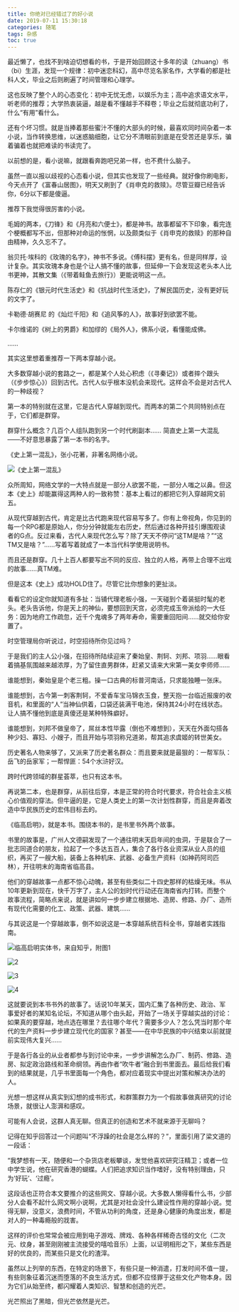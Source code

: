 ```yaml
---
title: 你绝对已经错过了的好小说
date: 2019-07-11 15:30:18
categories: 随笔
tags: 杂感
toc: true
---
```

最近懒了，也找不到啥迫切想看的书，于是开始回顾这十多年的读（zhuang）书（bi）生涯，发现一个规律：初中迷恋科幻，高中尽览名家名作，大学看的都是社科人文，毕业之后则刷遍了时间管理和心理学。

这也反映了整个人的心态变化：初中无忧无虑，以娱乐为主；高中追求语文水平，听老师的推荐；大学热衷装逼，越是看不懂越手不释卷；毕业之后就彻底功利了，什么“有用”看什么。

还有个坏习惯。就是当捧着那些蜜汁不懂的大部头的时候，最喜欢同时间杂着一本小说，当作转换思维，以迷惑脑细胞，让它分不清眼前到底是在受苦还是享乐，骗着骗着也就把难读的书读完了。

以前想的是，看小说嘛，就跟看奔跑吧兄弟一样，也不费什么脑子。

虽然一直以报以歧视的心态看小说，但其实也发现了一些经典。就好像你刷电影，今天点开了《富春山居图》，明天又刷到了《肖申克的救赎》。尽管豆瓣已经告诉你，6分以下都是傻逼。

推荐下我觉得很厉害的小说。

毛姆的两本，《刀锋》和《月亮和六便士》，都是神书。故事都留不下印象，看完连个梗概都写不出，但那种对命运的怅惘，以及颇类似于《肖申克的救赎》的那种自由精神，久久忘不了。

翁贝托·埃科的《玫瑰的名字》，神书不多说。《傅科摆》更有名，但是同样厚，设计复杂。其实玫瑰本身也是个让人搞不懂的故事，但延伸一下会发现这老头本人比书更神，其散文集（《带着鲑鱼去旅行》）更能说明这一点。

陈存仁的《银元时代生活史》和《抗战时代生活史》，了解民国历史，没有更好玩的文字了。

卡勒德·胡赛尼 的《灿烂千阳》和《追风筝的人》，故事好到欲罢不能。

卡尔维诺的《树上的男爵》和加缪的《局外人》，佛系小说，看懂能成佛。

……

其实这里想着重推荐一下两本穿越小说。

大多数穿越小说的套路之一，都是某个人处心积虑（《寻秦记》）或者摔个跟头（《步步惊心》）回到古代。古代人似乎根本没机会来现代。这样会不会是对古代人的一种歧视？

第一本的特别就在这里，它是古代人穿越到现代。而两本的第二个共同特别点在于，它们都是群穿。

群穿什么概念？几百个人组队跑到另一个时代刷副本…… 简直史上第一大混乱——不好意思暴露了第一本书的名字。

《史上第一混乱》，张小花著，非著名网络小说。

![《史上第一混乱》](http://upload-images.jianshu.io/upload_images/29336-fdc0f8268b91e7f2.png?imageMogr2/auto-orient/strip%7CimageView2/2/w/1240)

众所周知，网络文学的一大特点就是一部分人欲罢不能，一部分人嗤之以鼻。但这本《史上》却能赢得这两种人的一致称赞：基本上看过的都把它列入穿越网文前五。

从现代穿越到古代，肯定是比古代跑来现代容易写多了。你有上帝视角，你见到的每一个RPG都是原始人，你分分钟就能左右历史，然后通过各种开挂引爆围观读者的G点。反过来看，古代人来现代怎么写？除了天天不停问“这TM是啥？”“这TM又是啥？”……写着写着就成了一本当代科学使用说明书。

而且还是群穿。几十上百人都要写出不同的反应、独立的人格，再带上合理不出戏的故事……真TM难。

但是这本《史上》成功HOLD住了。尽管它比你想象的更扯淡。

看看它的设定你就知道有多扯：当铺代理老板小强，一天碰到个着装挺时髦的老头。老头告诉他，你是天上的神仙，要想回到天宫，必须完成玉帝派给的一大任务：因为地府工作疏忽，近千个鬼魂多了两年寿命，需要重回阳间……就交给你安置了。

时空管理局你听说过，时空招待所你见过吗？

于是我们的主人公小强，在招待所陆续迎来了秦始皇、荆轲、刘邦、项羽……眼看着搞基氛围越来越浓厚，为了留住直男群体，赶紧又请来大宋第一美女李师师……

谁能想到，秦始皇是个老三粗。操一口古典的标普河南话，只求能独睡一张床。

谁能想到，古今第一刺客荆轲，不爱香车宝马锦衣玉食，整天抱一台临近报废的收音机，和里面的“人”当神仙供着，口袋还装满干电池，保持其24小时在线状态。让人搞不懂他到底是真傻还是某种特殊癖好。

谁能想到，刘邦不做皇帝了，屌丝本性毕露（倒也不难想到），天天在外面勾搭各种少妇、寡妇、小嫂子，而且开始与项羽称兄道弟，帮其追求虞姬的转世美女。

历史著名人物来够了，又派来了历史著名群众：而且要来就是最狠的：一帮军队：岳飞的岳家军；一帮悍匪：54个水浒好汉。

跨时代跨领域的群星荟萃，也只有这本书。

再说第二本，也是群穿，从前往后穿，本是正常的符合时代要求，符合社会主义核心价值观的穿法。但牛逼的是，它是人类史上的第一次计划性群穿，而且是奔着改造中华民族历史的宏伟目标去的。

《临高启明》，就是本书。围绕本书的，是书里书外两个故事。

书里的故事是，广州人文德嗣发现了一个通往明末天启年间的虫洞，于是联合了一批志同道合的朋友，拉起了一个多达五百人，集合了各行各业资深从业人员的组织，再买了一艘大船，装备上各种机床、武器、必备生产资料（如神药阿司匹林），开往明末的海南省临高县。

他们的穿越故事一点都不惊心动魄，甚至有些类似二十四史那样的枯燥无味。书从10年更新到现在，快千万字了，主人公的划时代行动还在海南省内打转。而整个故事流程，简略点来说，就是讲如何一步步建立根据地、造房、修路、办厂、造所有现代化需要的化工、政策、武器、建筑……

与其说这是一个穿越故事，倒不如说这是一本穿越系统百科全书，穿越者实践指南。

![临高启明实体书，来自知乎，附图1](http://upload-images.jianshu.io/upload_images/29336-7db5077ac805726d.jpg?imageMogr2/auto-orient/strip%7CimageView2/2/w/1240)

![2](http://upload-images.jianshu.io/upload_images/29336-6333dfce813eb8e2.jpg?imageMogr2/auto-orient/strip%7CimageView2/2/w/1240)

![3](http://upload-images.jianshu.io/upload_images/29336-fc5bf97cfd446e03.jpg?imageMogr2/auto-orient/strip%7CimageView2/2/w/1240)

![4](http://upload-images.jianshu.io/upload_images/29336-71ba238c838c7e3a.jpg?imageMogr2/auto-orient/strip%7CimageView2/2/w/1240)

这就要说到本书书外的故事了。话说10年某天，国内汇集了各种历史、政治、军事爱好者的某知名论坛，不知道从哪个由头起，开始了一场关于穿越实战的讨论：如果真的要穿越，地点选在哪里？去往哪个年代？需要多少人？怎么凭当时那个年代的生产资料一步步建立现代化的国家？甚至——在中华民族的中兴结束以前就提前实现伟大复兴……

于是各行各业的从业者都参与到讨论中来，一步步讲解怎么办厂、制药、修路、造房、拟定政治路线和革命纲领。再由作者“吹牛者”融合到书里面去。最后给我们看到的结果就是，几乎书里面每一个角色，都对应着现实中提出对策和解决办法的人。

光想一想这样从真实到幻想的成书形式，和群策群力为一个假故事做真研究的讨论场景，就很让人澎湃和感叹。

可能有人会说，这群人真无聊。但真正的创造和艺术不就来源于无聊吗？

记得在知乎回答过一个问题叫“不浮躁的社会是怎么样的？”，里面引用了梁文道的一段话：

“我梦想有一天，随便和一个杂货店老板攀谈，发觉他喜欢研究汪精卫；或者一位中学生说，他在研究香港的蝴蝶。人们把追求知识当作嗜好，没有特别理由，只为‘好玩’、‘过瘾’。

这段话也正符合本文要推介的这些网文、穿越小说。大多数人懒得看什么书，少部分人会看不起什么网文啊小说啊，尤其是对社会没什么建设性作用的穿越小说。觉得无聊，没意义，浪费时间，不管从功利的角度，还是身心健康的角度出发，都是对人的一种毒瘾般的戕害。

这样的评价也常常会被应用到电子游戏、牌戏、各种各样稀奇古怪的文化（二次元、纹身，甚至刚刚被主流接受的嘻哈音乐）上面，以证明相形之下，某些东西是好的优良的，而某些只是文化的渣滓。

虽然以上列举的东西，在特定的场景下，有些只是一种消遣，打发时间不值一提，有些则象征着沉迷而堕落的不良生活方式，但都不应怪罪于这些文化产物本身。因为它们从始至终，都闪耀着人类知识、智慧和创造的光芒。

光芒照出了黑暗，但光芒依然是光芒。
